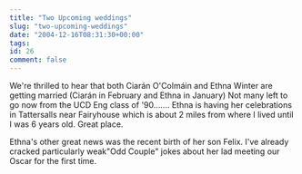 ```yaml
---
title: "Two Upcoming weddings"
slug: "two-upcoming-weddings"
date: "2004-12-16T08:31:30+00:00"
tags:
id: 26
comment: false
---
```


We're thrilled to hear that both Ciarán O'Colmáin and Ethna Winter are getting married (Ciarán in February and Ethna in January) Not many left to go now from the UCD Eng class of '90.......
Ethna is having her celebrations in Tattersalls near Fairyhouse which is about 2 miles from where I lived until I was 6 years old. Great place.

Ethna's other great news was the recent birth of her son Felix. I've already cracked particularly weak"Odd Couple" jokes about her lad meeting our Oscar for the first time.


